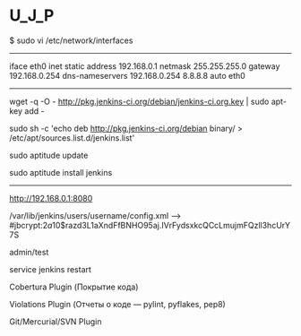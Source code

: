 # U_J_P
$ sudo vi /etc/network/interfaces 
________________________________________________________
iface eth0 inet static 
address 192.168.0.1 
netmask 255.255.255.0 
gateway 192.168.0.254
dns-nameservers 192.168.0.254 8.8.8.8
auto eth0 
_________________________________________________________
wget -q -O - http://pkg.jenkins-ci.org/debian/jenkins-ci.org.key | sudo apt-key add -

sudo sh -c 'echo deb http://pkg.jenkins-ci.org/debian binary/ > /etc/apt/sources.list.d/jenkins.list'

sudo aptitude update

sudo aptitude install jenkins

__________________________________________________________

http://192.168.0.1:8080

/var/lib/jenkins/users/username/config.xml --> #jbcrypt:$2a$10$razd3L1aXndFfBNHO95aj.IVrFydsxkcQCcLmujmFQzll3hcUrY7S

admin/test

service jenkins restart


Cobertura Plugin (Покрытие кода)

Violations Plugin (Отчеты о коде — pylint, pyflakes, pep8)

Git/Mercurial/SVN Plugin


